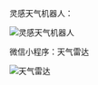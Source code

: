 
灵感天气机器人：

![灵感天气机器人](https://github.com/275207513/tq123.xyz/blob/master/0.png)


微信小程序：天气雷达

![天气雷达](https://github.com/275207513/tq123.xyz/blob/master/1.png)


